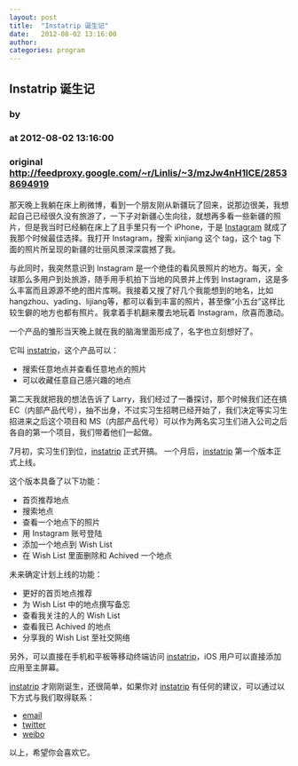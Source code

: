 ```yaml
---
layout: post
title:  "Instatrip 诞生记"
date:   2012-08-02 13:16:00
author: 
categories: program
---
```


## Instatrip 诞生记
### by 
### at 2012-08-02 13:16:00
### original <http://feedproxy.google.com/~r/Linlis/~3/mzJw4nH1ICE/28538694919>

<p>那天晚上我躺在床上刷微博，看到一个朋友刚从新疆玩了回来，说那边很美，我想起自己已经很久没有旅游了，一下子对新疆心生向往，就想再多看一些新疆的照片，但是我当时已经躺在床上了且手里只有一个 iPhone，于是 <a href="http://instagram.com">Instagram</a> 就成了我那个时候最佳选择。我打开 Instagram，搜索 xinjiang 这个 tag，这个 tag 下面的照片所呈现的新疆的壮丽风景深深震撼了我。</p>

<p>与此同时，我突然意识到 Instagram 是一个绝佳的看风景照片的地方。每天，全球那么多用户到处旅游，随手用手机拍下当地的风景并上传到 Instagram，这是多么丰富而且源源不绝的图片库啊。我接着又搜了好几个我能想到的地名，比如 hangzhou、yading、lijiang等，都可以看到丰富的照片，甚至像“小五台”这样比较生僻的地方也都有照片。我拿着手机翻来覆去地玩着 Instagram，欣喜而激动。</p>

<p>一个产品的雏形当天晚上就在我的脑海里面形成了，名字也立刻想好了。</p>

<p>它叫 <a href="http://www.instatripapp.com">instatrip</a>，这个产品可以：</p>

<ul><li>搜索任意地点并查看任意地点的照片</li>
<li>可以收藏任意自己感兴趣的地点</li>
</ul><p>第二天我就把我的想法告诉了 Larry，我们经过了一番探讨，那个时候我们还在搞 EC（内部产品代号），抽不出身，不过实习生招聘已经开始了，我们决定等实习生招进来之后这个项目和 MS（内部产品代号）可以作为两名实习生们进入公司之后各自的第一个项目，我们带着他们一起做。</p>

<p>7月初，实习生们到位，<a href="http://www.instatripapp.com">instatrip</a> 正式开搞。
一个月后，<a href="http://www.instatripapp.com">instatrip</a> 第一个版本正式上线。</p>

<p>这个版本具备了以下功能：</p>

<ul><li>首页推荐地点</li>
<li>搜索地点</li>
<li>查看一个地点下的照片</li>
<li>用 Instagram 账号登陆</li>
<li>添加一个地点到 Wish List</li>
<li>在 Wish List 里面删除和 Achived 一个地点</li>
</ul><p>未来确定计划上线的功能：</p>

<ul><li>更好的首页地点推荐</li>
<li>为 Wish List 中的地点撰写备忘</li>
<li>查看我关注的人的 Wish List</li>
<li>查看我已 Achived 的地点</li>
<li>分享我的 Wish List 至社交网络</li>
</ul><p>另外，可以直接在手机和平板等移动终端访问 <a href="http://www.instatripapp.com">instatrip</a>，iOS 用户可以直接添加应用至主屏幕。</p>

<p><a href="http://www.instatripapp.com">instatrip</a> 才刚刚诞生，还很简单，如果你对 <a href="http://www.instatripapp.com">instatrip</a> 有任何的建议，可以通过以下方式与我们取得联系：</p>

<ul><li><a href="mailto:contact@instatripapp.com">email</a></li>
<li><a href="http://twitter.com/instatripapp">twitter</a></li>
<li><a href="http://weibo.com/instatrip">weibo</a></li>
</ul><p>以上，希望你会喜欢它。</p><img src="http://feeds.feedburner.com/~r/Linlis/~4/mzJw4nH1ICE" height="1" width="1">